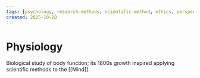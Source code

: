 ```yaml
---
tags: [psychology, research-methods, scientific-method, ethics, perspectives]
created: 2025-10-20
---
```

# Physiology

Biological study of body function; its 1800s growth inspired applying scientific methods to the [[Mind]].
